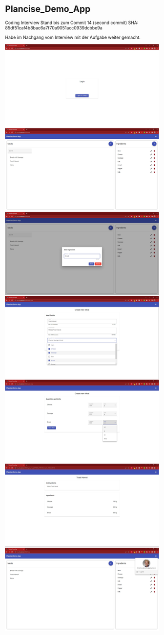 # Plancise_Demo_App

  Coding Interview Stand bis zum Commit 14 (second commit) SHA: 85df51caf4b8bac6a7f70a9051acc0939dcbbe9a
  
  Habe im Nachgang vom Interview mit der Aufgabe weiter gemacht.
  
  
  ![Login](https://github.com/stefan-hinterhoelzl/Plancise_Demo_App/blob/master/images/login.jpg)
  ![Main Screen](https://github.com/stefan-hinterhoelzl/Plancise_Demo_App/blob/master/images/main-screen.jpg)
  ![Create Ingredient](https://github.com/stefan-hinterhoelzl/Plancise_Demo_App/blob/master/images/ingredient-add.jpg)
  ![make a meal](https://github.com/stefan-hinterhoelzl/Plancise_Demo_App/blob/master/images/make%20a%20meal%201.jpg)
  ![make a meal](https://github.com/stefan-hinterhoelzl/Plancise_Demo_App/blob/master/images/make%20a%20meal%202.jpg)
  ![meal view](https://github.com/stefan-hinterhoelzl/Plancise_Demo_App/blob/master/images/meal%20view.jpg)
  ![logout](https://github.com/stefan-hinterhoelzl/Plancise_Demo_App/blob/master/images/logout.jpg)

  
